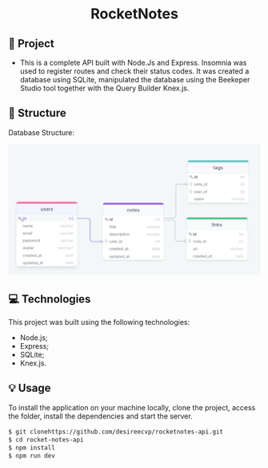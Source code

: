 <h1 align="center"> RocketNotes </h1>


<h2>📁 Project</h2>

- This is a complete API built with Node.Js and Express. Insomnia was used to register routes and check their status codes. It was created a database using SQLite, manipulated the database using the Beekeper Studio tool together with the Query Builder Knex.js.

<h2>📌 Structure</h2>

Database Structure:

!["database structure"](./github/database-structure.png)


<h2>💻 Technologies</h2>

This project was built using the following technologies:

- Node.js;
- Express;
- SQLite;
- Knex.js.

<h2>💡 Usage</h2>

To install the application on your machine locally, clone the project, access the folder, install the dependencies and start the server.

```
$ git clonehttps://github.com/desireecvp/rocketnotes-api.git
$ cd rocket-notes-api
$ npm install
$ npm run dev
```
